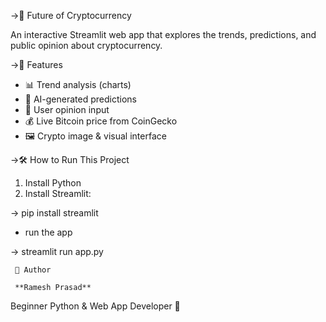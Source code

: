 ->🔮 Future of Cryptocurrency

An interactive Streamlit web app that explores the trends, predictions, and public opinion about cryptocurrency.

->🚀 Features

- 📊 Trend analysis (charts)
- 🧠 AI-generated predictions
- 💬 User opinion input
- 💰 Live Bitcoin price from CoinGecko
- 🖼️ Crypto image & visual interface

->🛠️ How to Run This Project

1. Install Python
2. Install Streamlit:

-> pip install streamlit
 - run the app


-> streamlit run app.py 
  
     🙋 Author

     **Ramesh Prasad**  
Beginner Python & Web App Developer 🚀
 

